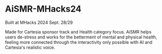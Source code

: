 # AiSMR-MHacks24
Built at MHacks 2024 Sept. 28/29

Made for Cartesia sponsor track and Health category focus. AiSMR helps users de-stress and works for the betterment of mental and physical health, feeling more connected through the interactivity only possible with AI and Cartesia's realistic voice.

